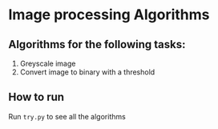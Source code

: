 # Image processing Algorithms

## Algorithms for the following tasks:

1. Greyscale image
2. Convert image to binary with a threshold

## How to run

Run `try.py` to see all the algorithms

